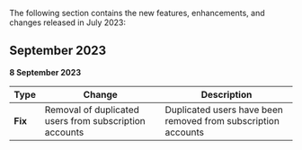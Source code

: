 The following section contains the new features, enhancements, and changes released in July 2023:

## September 2023

**8 September 2023**

| Type | Change | Description |
|---|---|---|
|**Fix**| Removal of duplicated users from subscription accounts | Duplicated users have been removed from subscription accounts |

